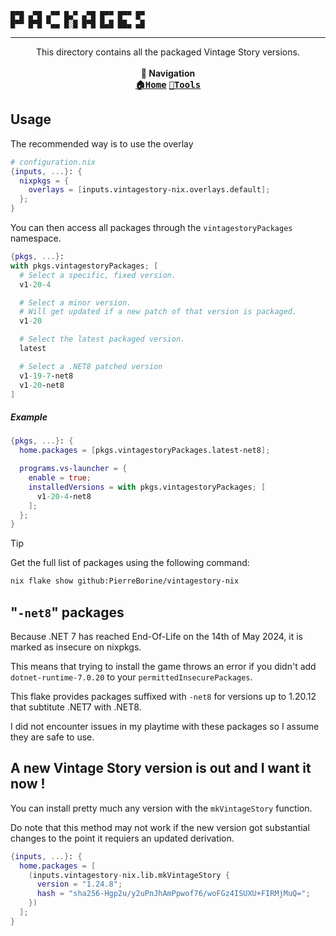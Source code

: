 ```
█▀█ ▄▀█ ▄▀▀ █▄▀ ▄▀█ █▀▀ █▀▀ █▀
█▀▀ █▀█ ▀▄▄ █░█ █▀█ █▄█ ██▄ ▄█
```

---

<p align="center">
This directory contains all the packaged Vintage Story versions.
<br><br><b>🧭 Navigation</b><br>
<kbd><a href="https://github.com/PierreBorine/vintagestory-nix"><b>🏠Home</b></a></kbd>
<kbd><a href="https://github.com/PierreBorine/vintagestory-nix/tree/master/tools"><b>🔧Tools</b></a></kbd>
</p>

## Usage
The recommended way is to use the overlay

```nix
# configuration.nix
{inputs, ...}: {
  nixpkgs = {
    overlays = [inputs.vintagestory-nix.overlays.default];
  };
}
```

You can then access all packages through the `vintagestoryPackages` namespace.
```nix
{pkgs, ...}:
with pkgs.vintagestoryPackages; [
  # Select a specific, fixed version.
  v1-20-4

  # Select a minor version.
  # Will get updated if a new patch of that version is packaged.
  v1-20

  # Select the latest packaged version.
  latest

  # Select a .NET8 patched version
  v1-19-7-net8
  v1-20-net8
]
```

##### Example
```nix
{pkgs, ...}: {
  home.packages = [pkgs.vintagestoryPackages.latest-net8];

  programs.vs-launcher = {
    enable = true;
    installedVersions = with pkgs.vintagestoryPackages; [
      v1-20-4-net8
    ];
  };
}
```

> [!TIP]
> Get the full list of packages using the following command:
> ```sh
> nix flake show github:PierreBorine/vintagestory-nix
> ```

## "`-net8`" packages
Because .NET 7 has reached End-Of-Life on the 14th of May 2024, it is marked as insecure on nixpkgs.

This means that trying to install the game throws an error if you didn't add `dotnet-runtime-7.0.20` to your `permittedInsecurePackages`.

This flake provides packages suffixed with `-net8` for versions up to 1.20.12 that subtitute .NET7 with .NET8.

I did not encounter issues in my playtime with these packages so I assume they are safe to use.

## A new Vintage Story version is out and I want it now !
You can install pretty much any version with the `mkVintageStory` function.

Do note that this method may not work if the new version got substantial changes
to the point it requiers an updated derivation.
```nix
{inputs, ...}: {
  home.packages = [
    (inputs.vintagestory-nix.lib.mkVintageStory {
      version = "1.24.8";
      hash = "sha256-Hgp2u/y2uPnJhAmPpwof76/woFGz4ISUXU+FIRMjMuQ=";
    })
  ];
}
```

